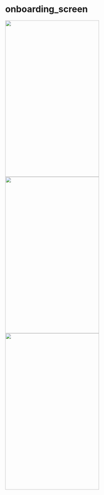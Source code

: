 # onboarding_screen

<div class="row">
  <div class="column">
    <img  align="left" src="https://user-images.githubusercontent.com/115135886/226123174-b72a0c75-272f-4a65-b525-804b700e90e9.png"  style="width:300"  height="500">
    
  </div>
  <div class="column">
    <img  align="left" src="https://user-images.githubusercontent.com/115135886/226123177-63d0d3a1-0f58-4c05-a6a7-2a7ad71b8d0e.png"  style="width:300"  height="500">
  </div>
  <div class="column">
    <img  align="left"  src="https://user-images.githubusercontent.com/115135886/226123184-8808ec20-9658-4e3d-9610-51d7c81d969a.png" style="width:300"  height="500">
  </div>
</div>





